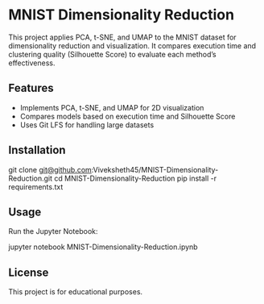 # MNIST Dimensionality Reduction

This project applies PCA, t-SNE, and UMAP to the MNIST dataset for dimensionality reduction and visualization. It compares execution time and clustering quality (Silhouette Score) to evaluate each method’s effectiveness.

## Features
- Implements PCA, t-SNE, and UMAP for 2D visualization
- Compares models based on execution time and Silhouette Score
- Uses Git LFS for handling large datasets

## Installation

git clone git@github.com:Viveksheth45/MNIST-Dimensionality-Reduction.git
cd MNIST-Dimensionality-Reduction
pip install -r requirements.txt

## Usage
Run the Jupyter Notebook:

jupyter notebook MNIST-Dimensionality-Reduction.ipynb

## License
This project is for educational purposes.
